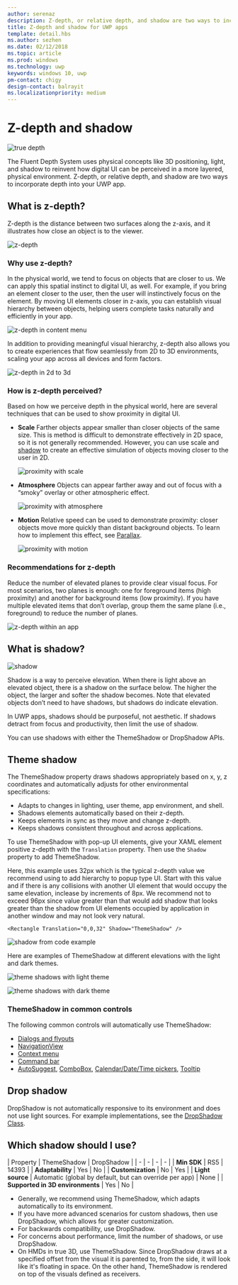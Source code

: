 ```yaml
---
author: serenaz
description: Z-depth, or relative depth, and shadow are two ways to incorporate depth into your app to help users focus naturally and efficiently.
title: Z-depth and shadow for UWP apps
template: detail.hbs
ms.author: sezhen
ms.date: 02/12/2018
ms.topic: article
ms.prod: windows
ms.technology: uwp
keywords: windows 10, uwp
pm-contact: chigy
design-contact: balrayit
ms.localizationpriority: medium
---
```


# Z-depth and shadow

![true depth](images/elevation-shadow/depth.svg)

The Fluent Depth System uses physical concepts like 3D positioning, light, and shadow to reinvent how digital UI can be perceived in a more layered, physical environment. Z-depth, or relative depth, and shadow are two ways to incorporate depth into your UWP app.

## What is z-depth?

Z-depth is the distance between two surfaces along the z-axis, and it illustrates how close an object is to the viewer.

![z-depth](images/elevation-shadow/elevation.svg)

### Why use z-depth?

In the physical world, we tend to focus on objects that are closer to us. We can apply this spatial instinct to digital UI, as well. For example, if you bring an element closer to the user, then the user will instinctively focus on the element. By moving UI elements closer in z-axis, you can establish visual hierarchy between objects, helping users complete tasks naturally and efficiently in your app. 

![z-depth in content menu](images/elevation-shadow/whyelevation.svg)

In addition to providing meaningful visual hierarchy, z-depth also allows you to create experiences that flow seamlessly from 2D to 3D environments, scaling your app across all devices and form factors. 

![z-depth in 2d to 3d](images/elevation-shadow/elevation-2d3d.svg)

### How is z-depth perceived?

Based on how we perceive depth in the physical world, here are several techniques that can be used to show proximity in digital UI.

- **Scale** Farther objects appear smaller than closer objects of the same size. This is method is difficult to demonstrate effectively in 2D space, so it is not generally recommended. However, you can use scale and [shadow](#what-is-shadow) to create an effective simulation of objects moving closer to the user in 2D.

    ![proximity with scale](images/elevation-shadow/elevation-scale.svg)

- **Atmosphere** Objects can appear farther away and out of focus with a “smoky” overlay or other atmospheric effect.

    ![proximity with atmosphere](images/elevation-shadow/elevation-atmosphere.svg)

- **Motion** Relative speed can be used to demonstrate proximity: closer objects move more quickly than distant background objects. To learn how to implement this effect, see [Parallax](../motion/parallax.md).

    ![proximity with motion](images/elevation-shadow/elevation-motion.svg)

### Recommendations for z-depth

Reduce the number of elevated planes to provide clear visual focus. For most scenarios, two planes is enough: one for foreground items (high proximity) and another for background items (low proximity). If you have multiple elevated items that don’t overlap, group them the same plane (i.e., foreground) to reduce the number of planes.

![z-depth within an app](images/elevation-shadow/app-depth.svg)

## What is shadow?

![shadow](images/elevation-shadow/shadow.svg)

Shadow is a way to perceive elevation. When there is light above an elevated object, there is a shadow on the surface below. The higher the object, the larger and softer the shadow becomes. Note that elevated objects don’t need to have shadows, but shadows do indicate elevation.

In UWP apps, shadows should be purposeful, not aesthetic. If shadows detract from focus and productivity, then limit the use of shadow.

You can use shadows with either the ThemeShadow or DropShadow APIs.

## Theme shadow

The ThemeShadow property draws shadows appropriately based on x, y, z coordinates and automatically adjusts for other environmental specifications:

- Adapts to changes in lighting, user theme, app environment, and shell.
- Shadows elements automatically based on their z-depth.
- Keeps elements in sync as they move and change z-depth.
- Keeps shadows consistent throughout and across applications.

To use ThemeShadow with pop-up UI elements, give your XAML element positive z-depth with the `Translation` property. Then use the `Shadow` property to add ThemeShadow.

Here, this example uses 32px which is the typical z-depth value we recommend using to add hierarchy to popup type UI. Start with this value and if there is any collisions with another UI element that would occupy the same elevation, inclease by increments of 8px. We recommend not to exceed 96px since value greater than that would add shadow that looks greater than the shadow from UI elements occupied by application in another window and may not look very natural. 

```xaml
<Rectangle Translation="0,0,32" Shadow="ThemeShadow" />
```

![shadow from code example](images/elevation-shadow/smartshadow-example.svg)

Here are examples of ThemeShadow at different elevations with the light and dark themes.

![theme shadows with light theme](images/elevation-shadow/smartshadow-light.svg)

![theme shadows with dark theme](images/elevation-shadow/smartshadow-dark.svg)

### ThemeShadow in common controls

The following common controls will automatically use ThemeShadow:

- [Dialogs and flyouts](../controls-and-patterns/dialogs.md)
- [NavigationView](../controls-and-patterns/navigationview.md)
- [Context menu](../controls-and-patterns/menus.md)
- [Command bar](../controls-and-patterns/app-bars.md)
- [AutoSuggest](../controls-and-patterns/auto-suggest-box.md), [ComboBox](https://docs.microsoft.com/uwp/api/Windows.UI.Xaml.Controls.ComboBox), [Calendar/Date/Time pickers](../controls-and-patterns/date-and-time.md), [Tooltip](../controls-and-patterns/tooltips.md)

## Drop shadow

DropShadow is not automatically responsive to its environment and does not use light sources. For example implementations, see the [DropShadow Class](https://docs.microsoft.com/uwp/api/windows.ui.composition.dropshadow).

## Which shadow should I use?

| Property | ThemeShadow | DropShadow |
| - | - | - | - |
| **Min SDK** | RS5 | 14393 |
| **Adaptability** | Yes | No |
| **Customization** | No | Yes |
| **Light source** | Automatic (global by default, but can override per app) | None |
| **Supported in 3D environments** | Yes | No |

- Generally, we recommend using ThemeShadow, which adapts automatically to its environment.
- If you have more advanced scenarios for custom shadows, then use DropShadow, which allows for greater customization.
- For backwards compatibility, use DropShadow.
- For concerns about performance, limit the number of shadows, or use DropShadow.
- On HMDs in true 3D, use ThemeShadow. Since DropShadow draws at a specified offset from the visual it is parented to, from the side, it will look like it's floating in space. On the other hand, ThemeShadow is rendered on top of the visuals defined as receivers.
